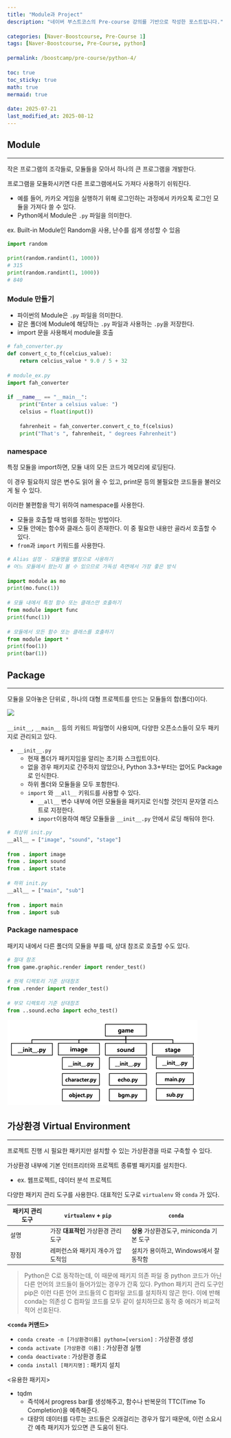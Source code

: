```yaml
---
title: "Module과 Project" 
description: "네이버 부스트코스의 Pre-course 강의를 기반으로 작성한 포스트입니다."

categories: [Naver-Boostcourse, Pre-Course 1]
tags: [Naver-Boostcourse, Pre-Course, python]

permalink: /boostcamp/pre-course/python-4/

toc: true
toc_sticky: true
math: true
mermaid: true

date: 2025-07-21
last_modified_at: 2025-08-12
---
```


## Module
---------

작은 프로그램의 조각들로, 모듈들을 모아서 하나의 큰 프로그램을 개발한다.

프로그램을 모듈화시키면 다른 프로그램에서도 가져다 사용하기 쉬워진다.

- 예를 들어, 카카오 게임을 실행하기 위해 로그인하는 과정에서 카카오톡 로그인 모듈을 가져다 쓸 수 있다.
- Python에서 Module은 `.py` 파일을 의미한다.

ex. Built-in Module인 Random을 사용, 난수를 쉽게 생성할 수 있음

```python
import random

print(random.randint(1, 1000))
# 315
print(random.randint(1, 1000))
# 840
```

### Module 만들기

- 파이썬의 Module은 `.py` 파일을 의미한다.
- 같은 폴더에 Module에 해당하는 `.py` 파일과 사용하는 `.py`을 저장한다.
- import 문을 사용해서 module을 호출

```python
# fah_converter.py
def convert_c_to_f(celcius_value):
    return celcius_value * 9.0 / 5 + 32

# module_ex.py
import fah_converter

if __name__ == "__main__":
    print("Enter a celsius value: ")
    celsius = float(input())

    fahrenheit = fah_converter.convert_c_to_f(celsius)
    print("That's ", fahrenheit, " degrees Fahrenheit")
```

### namespace

특정 모듈을 import하면, 모듈 내의 모든 코드가 메모리에 로딩된다.

이 경우 필요하지 않은 변수도 읽어 올 수 있고, print문 등의 불필요한 코드들을 불러오게 될 수 있다.

이러한 불편함을 막기 위하여 namespace를 사용한다.

- 모듈을 호출할 때 범위를 정하는 방법이다.
- 모듈 안에는 함수와 클래스 등이 존재한다. 이 중 필요한 내용만 골라서 호출할 수 있다.
- `from`과 `import` 키워드를 사용한다.

```python
# Alias 설정 - 모듈명을 별칭으로 사용하기
# 어느 모듈에서 왔는지 볼 수 있으므로 가독성 측면에서 가장 좋은 방식

import module as mo
print(mo.func(1))

# 모듈 내에서 특정 함수 또는 클래스만 호출하기
from module import func
print(func(1))

# 모듈에서 모든 함수 또는 클래스를 호출하기
from module import *
print(foo(1))
print(bar(1))
```

## Package
------------

모듈을 모아놓은 단위로 , 하나의 대형 프로젝트를 만드는 모듈들의 합(폴더)이다.

<img src="https://encrypted-tbn0.gstatic.com/images?q=tbn:ANd9GcQ1cordKPQUd134XAGb_IrcvLqH994cqnREMQ&s">

`__init__`, `__main__` 등의 키워드 파일명이 사용되며, 다양한 오픈소스들이 모두 패키지로 관리되고 있다.

- `__init__.py`
    - 현재 폴더가 패키지임을 알리는 초기화 스크립트이다.
    - 없을 경우 패키지로 간주하지 않았으나, Python 3.3+부터는 없어도 Package로 인식한다.
    - 하위 폴더와 모듈들을 모두 포함한다.
    - `import` 와 `__all__` 키워드를 사용할 수 있다.
        - `__all__` 변수 내부에 어떤 모듈들을 패키지로 인식할 것인지 문자열 리스트로 지정한다.
        - `import`이용하여 해당 모듈들을 `__init__.py` 안에서 로딩 해둬야 한다.

```python
# 최상위 init.py
__all__ = ["image", "sound", "stage"]

from . import image
from . import sound
from . import state

# 하위 init.py
__all__ = ["main", "sub"]

from . import main
from . import sub
```

### Package namespace

패키지 내에서 다른 폴더의 모듈을 부를 때, 상대 참조로 호출할 수도 있다.

```python
# 절대 참조
from game.graphic.render import render_test()

# 현제 디렉토리 기준 상대참조
from .render import render_test()

# 부모 디렉토리 기준 상대참조
from ..sound.echo import echo_test()
```

<img src="../assets/img/post/naver-boostcamp/python-module.png">


## 가상환경 Virtual Environment
-----------------

프로젝트 진행 시 필요한 패키지만 설치할 수 있는 가상환경을 따로 구축할 수 있다.

가상환경 내부에 기본 인터프리터와 프로젝트 종류별 패키지를 설치한다.

- ex. 웹프로젝트, 데이터 분석 프로젝트

다양한 패키지 관리 도구를 사용한다. 대표적인 도구로 `virtualenv` 와 `conda` 가 있다.

|패키지 관리 도구|`virtualenv` + `pip`|`conda`|
|---------|---------|-------|
|설명|가장 **대표적인** 가상환경 관리 도구|**상용** 가상환경도구, miniconda 기본 도구|
|장점|레퍼런스와 패키지 개수가 압도적임|설치가 용이하고, Windows에서 잘 동작함|

> Python은 C로 동작하는데, 이 때문에 패키지 의존 파일 중 python 코드가 아닌 다른 언어의 코드들이 들어가있는 경우가 간혹 있다. Python 패키지 관리 도구인 pip은 이런 다른 언어 코드들의 C 컴파일 코드를 설치하지 않곤 한다. 이에 반해 conda는 의존성 C 컴파일 코드를 모두 같이 설치하므로 동작 중 에러가 비교적 적어 선호된다.

**<`conda` 커맨드>**

- `conda create -n [가상환경이름] python=[version]` : 가상환경 생성
- `conda activate [가상환경 이름]` : 가상환경 실행
- `conda deactivate` : 가상환경 종료
- `conda install [패키지명]` : 패키지 설치

<유용한 패키지>

- tqdm
    - 즉석에서 progress bar를 생성해주고, 함수나 반복문의 TTC(Time To Completion)을 예측해준다.
    - 대량의 데이터를 다루는 코드들은 오래걸리는 경우가 많기 때문에, 이런 소요시간 예측 패키지가 있으면 큰 도움이 된다.


